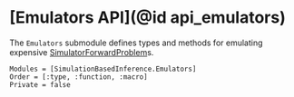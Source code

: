 # [Emulators API](@id api_emulators)

The `Emulators` submodule defines types and methods for emulating expensive [SimulatorForwardProblem](@ref)s.

```@autodocs
Modules = [SimulationBasedInference.Emulators]
Order = [:type, :function, :macro]
Private = false
```
